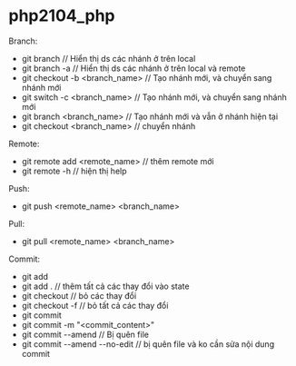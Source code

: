 # php2104_php
Branch:
- git branch // Hiển thị ds các nhánh ở trên local
- git branch -a // Hiển thị ds các nhánh ở trên local và remote
- git checkout -b <branch_name> // Tạo nhánh mới, và chuyển sang nhánh mới
- git switch -c <branch_name> // Tạo nhánh mới, và chuyển sang nhánh mới
- git branch <branch_name> // Tạo nhánh mới và vẫn ở nhánh hiện tại
- git checkout <branch_name> // chuyển nhánh

Remote:
- git remote add <remote_name> <url> // thêm remote mới
- git remote -h // hiện thị help

Push:
- git push <remote_name> <branch_name>

Pull:
- git pull <remote_name> <branch_name>

Commit:
- git add <path>
- git add . // thêm tất cả các thay đổi vào state
- git checkout <path> // bỏ các thay đổi
- git checkout -f // bỏ tất cả các thay đổi
- git commit 
- git commit -m "<commit_content>"
- git commit --amend // Bị quên file
- git commit --amend --no-edit // bị quên file và ko cần sửa nội dung commit

